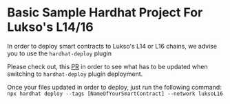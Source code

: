 # Basic Sample Hardhat Project For Lukso's L14/16

In order to deploy smart contracts to Lukso's L14 or L16 chains, we advise you to use the `hardhat-deploy` plugin

Please check out, this [PR](https://github.com/lukso-network/lukso-playground/tree/main/hardhat-deploy) in order to see what has to be updated when switching to `hardhat-deploy` plugin deployment.

Once your files updated in order to deploy, just run the following command:
`npx hardhat deploy --tags [NameOfYourSmartContract] --network luksoL16`
